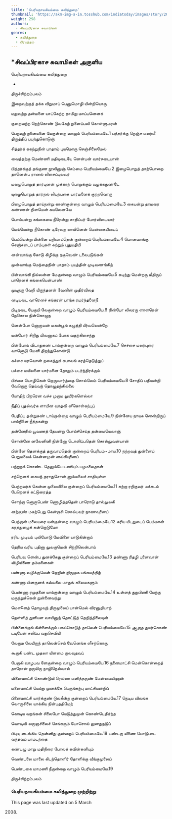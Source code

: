 ```yaml
---
title: 'பெரியநாயகியம்மை கலித்துறை'
thumbnail: 'https://akm-img-a-in.tosshub.com/indiatoday/images/story/201911/saffron-770x433.jpeg?NbdQ1v2j67d5MD8B8kZ1Vck7M6rseCRO'
weight: 298
authors:
  - சிவப்பிரகாச சுவாமிகள்
genres:
  - கலித்துறை
  - பிரபந்தம்
---
```




## *சிவப்பிரகாச சுவாமிகள் அருளிய  

பெரியநாயகியம்மை கலித்துறை  

*  

  

திருச்சிற்றம்பலம்  

  

இறைவற்குத் தக்க விறுமாப் பெனுமொழி யின்றியொரு  

மறுவற்ற தன்மனை யாட்கேற்ற தாமிறு மாப்பனெனக்  

குறைவற்ற நெற்கொண் டுலகேற் றுனைப்பலி கொள்ளுமரன்  

பெறவுற் றனையனை யேகுன்றை வாழும் பெரியம்மையே.1 பத்தர்க்கு நெஞ்ச மலர்மீ திருத்திப் பயந்துகொடுஞ்  

சித்தர்க் ககற்றுநின் பாதாம் புயமொரு செஞ்சிலைமேல்  

வைத்தற்கு மெண்ணி மதியுடையே னென்பன் வார்சடையான்  

பித்தர்க்குத் தங்குண நூலினுஞ் செம்மை பெரியம்மையே.2 இழைபொறுத் தாற்பொறை தானென்ப ரானல் லிசைப்புலவர்  

மழைபொறுத் தார்புனன் முக்காற் பொறுக்கும் வழக்கதுண்டே  

யுழைபொறுத் தார்நல் லியற்பகை யார்மனைக் குற்றவொரு  

பிழைபொறுத் தாய்நன்று காண்குன்றை வாழும் பெரியம்மையே.3 கையன்று தாமரை கண்ணன் றிளமென் கயலெனவே  

பொய்யன்று கங்கையை நீரென்று சாதிப்பர் போர்விடையார்  

மெய்யென்று நீகொண் டிரேலற லாயினென் மென்கையிடைப்  

பெய்யென்று பின்னை யறிவாய்தென் குன்றைப் பெரியம்மையே.4 பொனவாங்கு செஞ்சடைப் பாம்புகள் சுற்றும் புதுமதியி  

னன்வாங்கு கோடு கிழிக்கு நகுவெண் டலைபடுங்கன்  

முன்வாங்கு மெந்தைநின் பாதாம் புயத்தின் முடிவணங்கிற்  

பின்வாங்கி நில்லன்ன மேகுன்றை வாழும் பெரியம்மையே.5 கடிந்து மென்றரு மீதிருப் பாரெனக் கங்கையென்பாண்  

முடிநரு வேறி யிருந்தனள் வேனின் முதிர்விலத  

னடியடை வாரெனச் சங்கரன் பாங்க ரமர்ந்தனைநீ  

பிடிநடை யேகுயி லேகுன்றை வாழும் பெரியம்மையே.6 நின்போ லிலரரு ளாளரென் றேசொல நின்கொழுந  

னென்போ னொருவன் மகன்பூங் கழுத்தி யீர்வலென்றே  

யன்போர் சிறிது மிலனாகப் போக வதற்கிசைந்து  

பின்போய் விடாதுகண் டாய்குன்றை வாழும் பெரியம்மையே.7 செச்சை மலர்புரை வானொடு மேனி திறந்துகொண்டு  

கச்சை யரவொன் றசைத்துக் கபாலங் கரத்தெடுத்துப்  

பச்சை மயிலனை யார்மனை தோறும் படர்ந்திரக்கும்  

பிச்சை யொழிகென் றொருவார்த்தை சொல்லெம் பெரியம்மையே.8 சோதிப் பதியன்றி வேறொரு தெய்வந் தொழுதற்கில்லை  

யோதிற் பிறரென வச்ச முறாம லுயிர்களெல்லா  

நீதிப் புதல்வர்க ளாயின வாதவி னீகொள்கற்புப்  

பேதிப்ப தன்றுகண் டாய்குன்றை வாழும் பெரியம்மையே.9 நின்னேய நாயக னென்றிருப் பாய்நினை நீத்தகன்று  

தன்னேரில் பூவணத் தேயன்று போய்ச்செய்த தன்மையெலாஞ்  

சொன்னே னலேனினி நின்னோ டொளிப்பதென் சொல்லுவன்யான்  

பின்னே தெனக்குத் தருவாய்தென் குன்றைப் பெரியம்¬மாய.10 நற்றவத் துன்னைப் பெறுமலைக் கென்னமுன் னல்கியுனைப்  

பற்றுறக் கொண்ட தெலும்பே யணியும் பழமலைதான்  

சற்றெனக் கையந் தராதுசொன் னும்மலைச் சாதியுள்ள  

பெற்றவர்க் கென்ன முலைவிலை குன்றைப் பெரியம்மையே.11 கற்றா ரறிகுவர் மக்கடம் பேறெனக் கட்டுரைத்த  

சொற்றா னொருபெண் ணொழித்ததென் பாரொடு தால்லுலகி  

னற்றாண் மகற்பெறு கென்றாசி சொல்பவர் நாணவுனைப்  

பெற்றான் மலையரை யன்குன்றை வாழும் பெரியம்மையே.12 கரிய யிடறுடைப் பெம்மான் கரத்துழைக் கன்றொடுமோ  

ரரிய முடியம் புலியோடு மேவிளை யாடுகின்றாய்  

தெரிய வரிய பதினா லுலகுமென் சிற்றிலென்பாய்  

பெரியவ ளென்ப துனக்கேது குன்றைப் பெரியம்மையே.13 தண்ணா ரிதழி புனைவான் விழியிணை தம்மனைகள்  

பண்ணா வழிக்குமென் றோநின் றிருமுக பங்கயத்திற்  

கண்ணா யினருனக் கவ்வலை மாதுங் கலைமகளும்  

பெண்ணா ரமுதனை யாய்குன்றை வாழும் பெரியம்மையே.14 உள்ளத் துறுபிணி யேற்கு மருந்துக்கென் றுன்னைவந்து  

மௌ¢ளத் தொழவுந் திருமுலைப் பான்மெல் விரனுதியாற்  

றெள்ளித் துளியள வாயினுந் தொட்டுத் தெறித்திலையுன்  

பிள்ளைக்குங் கிள்ளைக்கும் பால்கொடுத் தாலென் பெரியம்மையே.15 ஆறாத துயர்கொண் டடியேன் சலிப்ப வதுசெவியி  

லேறாம லேயிருந் தாலென்செய் வேனெங்க ளீசற்கொரு  

கூறாகி யண்ட முதலா யிளமை குலவுதவப்  

பேறாகி வாழபவ ளேகுன்றை வாழும் பெரியம்மையே.16 நனைமாட்சி மென்கொன்றைத் தாரோன் றருமிரு நாழிநெல்லால்  

வினைமாட்சி கொண்டுயி ரெல்லா மளித்தருண் மேன்மையினான்  

மனைமாட்சி யெய்து முனக்கே பெருங்கற்பு மாட்சியன்றிப்  

பினைமாட்சி யார்க்குண் டுலகீன்ற குன்றைப் பெரியம்மையே.17 நெடிய விலங்க லொருசிலை யாக்கிய நின்பததிமேற்  

கொடிய வநங்கன் சிலைபோ யெடுத்துமுன் கொண்டெதிர்ந்த  

வொடிவி லருஞசிலைச் செங்கரும் போசொல் லுனதுநடுப்  

பிடியு ளடங்கிய தென்னிது குன்றைப் பெரியம்மையே.18 பண்டகு வீணை யொடுபாட வந்தவப் பாமடந்தை  

கண்டழு மாறு மதிநிரை போலக் கவின்கனியும்  

வெண்டலை மாலை கிடந்தொளிர் தோளிக்கு வீங்குமுலைப்  

பெண்டகை மாமணி நீகுன்றை வாழும் பெரியம்மையே.19  

திருச்சிற்றம்பலம்  

  

### பெரியநாயகியம்மை கலித்துறை முற்றிற்று  

This page was last updated on 5 March

2008.  